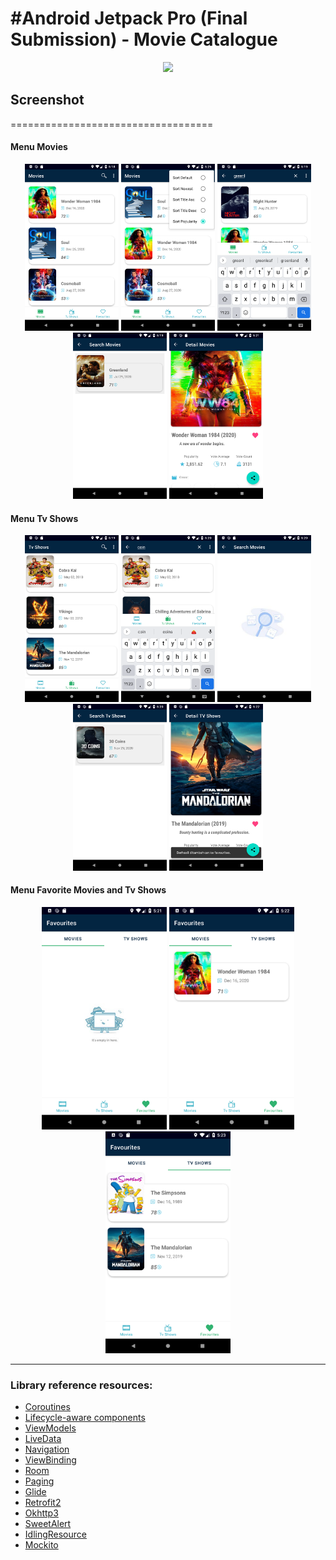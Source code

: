 #Android Jetpack Pro (Final Submission) - Movie Catalogue
===================================

<p align="center">
  <img src="https://developer.android.com/topic/libraries/architecture/images/final-architecture.png" width="750">
</p>


## Screenshot
===================================

#### Menu Movies
<p align="center">
  <img src="https://raw.githubusercontent.com/wily13/MoviesDbApp/master/screenshot/menu_movies.png" width="150">
  <img src="https://raw.githubusercontent.com/wily13/MoviesDbApp/master/screenshot/menu_sort.png" width="150">
  <img src="https://raw.githubusercontent.com/wily13/MoviesDbApp/master/screenshot/menu_search_movies.png" width="150">
  <img src="https://raw.githubusercontent.com/wily13/MoviesDbApp/master/screenshot/result_search_movies.png" width="150">
  <img src="https://raw.githubusercontent.com/wily13/MoviesDbApp/master/screenshot/detail_movies_fav.png" width="150">
</p>

#### Menu Tv Shows
<p align="center">
  <img src="https://raw.githubusercontent.com/wily13/MoviesDbApp/master/screenshot/menu_tvshows.png" width="150">
  <img src="https://raw.githubusercontent.com/wily13/MoviesDbApp/master/screenshot/menu_search_tvshows.png" width="150">
  <img src="https://raw.githubusercontent.com/wily13/MoviesDbApp/master/screenshot/serach_noresult.png" width="150">
  <img src="https://raw.githubusercontent.com/wily13/MoviesDbApp/master/screenshot/result_search_tv.png" width="150">
  <img src="https://raw.githubusercontent.com/wily13/MoviesDbApp/master/screenshot/detail_tvshows_fav.png" width="150">
</p>


#### Menu Favorite Movies and Tv Shows
<p align="center">
  <img src="https://raw.githubusercontent.com/wily13/MoviesDbApp/master/screenshot/menu_favorite_nodata.png" width="200">
  <img src="https://raw.githubusercontent.com/wily13/MoviesDbApp/master/screenshot/menu_fav_movies.png" width="200">
  <img src="https://raw.githubusercontent.com/wily13/MoviesDbApp/master/screenshot/menu_fav_tv.png" width="200">
</p>

--------------------------------------------------------------------------------------------
### Library reference resources:

- [Coroutines](https://kotlinlang.org/docs/reference/coroutines-overview.html)
- [Lifecycle-aware components](https://developer.android.com/topic/libraries/architecture/lifecycle)
- [ViewModels](https://developer.android.com/topic/libraries/architecture/viewmodel)
- [LiveData](https://developer.android.com/topic/libraries/architecture/livedata)
- [Navigation](https://developer.android.com/topic/libraries/architecture/navigation/)
- [ViewBinding](https://developer.android.com/topic/libraries/view-binding)
- [Room](https://developer.android.com/topic/libraries/architecture/room)
- [Paging](https://developer.android.com/topic/libraries/architecture/paging/)
- [Glide](https://github.com/bumptech/glide)
- [Retrofit2](https://github.com/square/retrofit)
- [Okhttp3](https://github.com/square/okhttp/tree/master/okhttp-logging-interceptor)
- [SweetAlert](https://github.com/F0RIS/sweet-alert-dialog)
- [IdlingResource](https://developer.android.com/training/testing/espresso/idling-resource)
- [Mockito](https://github.com/mockito/mockito)
